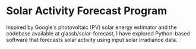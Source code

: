 # Solar Activity Forecast Program
Inspired by Google's photovoltaic (PV) solar energy estimator and the codebase available at glassb/solar-forecast, I have explored Python-based software that forecasts solar activity using input solar irradiance data.

